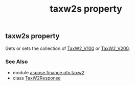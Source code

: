 ﻿---
title: taxw2s property
second_title: Aspose.Finance for Python via .NET API References
description: 
type: docs
weight: 40
url: /python-net/aspose.finance.ofx.taxw2/taxw2response/taxw2s/
is_root: false
---

## taxw2s property


Gets or sets the collection of [TaxW2_V100](/finance/python-net/aspose.finance.ofx.taxw2/taxw2_v100) or [TaxW2_V200](/finance/python-net/aspose.finance.ofx.taxw2/taxw2_v200).

### See Also
* module [aspose.finance.ofx.taxw2](../../)
* class [TaxW2Response](/finance/python-net/aspose.finance.ofx.taxw2/taxw2response)
